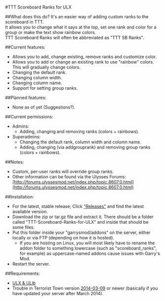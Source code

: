 #TTT Scoreboard Ranks for ULX

##What does this do?
It's an easier way of adding custom ranks to the scoreboard in TTT.  
It allows you to change what it says at the top, set one rank and color for a group or make the text show rainbow colors.  
TTT Scoreboard Ranks will often be abbreviated as "TTT SB Ranks".

##Current features:
- Allows you to add, change existing, remove ranks and customize color.
- Allows you to add or change an existing rank to use "rainbow" colors. This will gradually change colors.
- Changing the default rank.
- Changing column width.
- Changing column name.
- Support for setting group ranks.

##Planned features:
- None as of yet (Suggestions?).

##Current permissions:
- Admins:
    - Adding, changing and removing ranks (colors + rainbows).
- Superadmins:
    - Changing the default rank, column width and column name.
    - Adding, changing (via addgrouprank) and removing group ranks (colors + rainbows).

##Notes:
- Custom, per-user ranks will override group ranks.
- Other information can be found via the Ulysses Forums: [http://forums.ulyssesmod.net/index.php/topic,8607.0.html](http://forums.ulyssesmod.net/index.php/topic,8607.0.html)

##Installation:
- For the latest, stable release; Click ["Releases"](https://github.com/Decicus/TTT-Scoreboard-Ranks-for-ULX/releases) and find the latest available version.
- Download the zip or tar.gz file and extract it. There should be a folder called "TTT-Scoreboard-Ranks-for-ULX" and inside that should be some files.
- Put this folder inside your "garrysmod/addons" on the server, either locally or via FTP (depending on how it is hosted).
    - If you are hosting on Linux, you will most likely have to rename the addon folder to something lowercase (such as "scoreboard_ranks", for example) as uppercase-named addons cause issues with Garry's Mod.
- Restart the server.

##Requirements:
- [ULX & ULib](http://ulyssesmod.net/)
- Trouble in Terrorist Town version [2014-03-09](http://ttt.badking.net/releases/2014-03-09) or newer (basically if you have updated your server after March 2014).